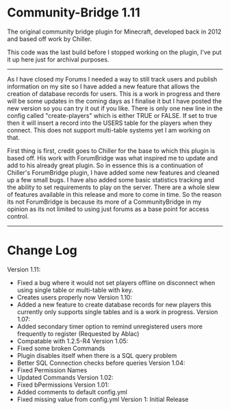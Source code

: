 # Community-Bridge 1.11

The original community bridge plugin for Minecraft, developed back in 2012 and based off work by Chiller.

This code was the last build before I stopped working on the plugin, I've put it up here just for archival purposes.

-----

As I have closed my Forums I needed a way to still track users and publish information on my site so I have added a new feature that allows the creation of database records for users. This is a work in progress and there will be some updates in the coming days as I finalise it but I have posted the new version so you can try it out if you like. There is only one new line in the config called "create-players" which is either TRUE or FALSE. If set to true then it will insert a record into the USERS table for the players when they connect. This does not support multi-table systems yet I am working on that.

First thing is first, credit goes to Chiller for the base to which this plugin is based off. His work with ForumBridge was what inspired me to update and add to his already great plugin. So in essence this is a continuation of Chiller's ForumBridge plugin, I have added some new features and cleaned up a few small bugs. I have also added some basic statistics tracking and the ability to set requirements to play on the server. There are a whole slew of features available in this release and more to come in time. So the reason its not ForumBridge is because its more of a CommunityBridge in my opinion as its not limited to using just forums as a base point for access control.​

-----

# Change Log

Version 1.11:
- Fixed a bug where it would not set players offline on disconnect when using single table or multi-table with key.
- Creates users properly now
Version 1.10:
- Added a new feature to create database records for new players this currently only supports single tables and is a work in progress.
Version 1.07:
- Added secondary timer option to remind unregistered users more frequently to register (Requested by Ablac)
- Compatable with 1.2.5-R4
Version 1.05:
- Fixed some broken Commands
- Plugin disables itself when there is a SQL query problem
- Better SQL Connection checks before queries
Version 1.04:
- Fixed Permission Names
- Updated Commands
Version 1.02:
- Fixed bPermissions
Version 1.01:
- Added comments to default config.yml
- Fixed missing value from config.yml
Version 1: Initial Release
